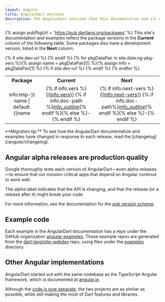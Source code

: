 ```yaml
---
layout: angular
title: AngularDart Versions
description: The AngularDart versions that this documentation and its examples use.
---
```

{% assign pubPkgUrl = 'https://pub.dartlang.org/packages' %}
This site's documentation and examples reflect the package versions in the
**Current** column of the following table. Some packages also have a development
version, listed in the **Next** column.

<style>
.material-icons { font-size: 16px; }
#vers { table-layout: fixed; width: 100%; }
#vers td, #vers th { text-align: center; }
#vers td:first-child { overflow: hidden; text-overflow: ellipsis;  direction: rtl; }
@media (max-width: 550px) { #vers td { padding: 1px 4px !important; transition: padding 0.5s; }}
</style>
<table id="vers" >
  <tr>
    <th>Package</th>
    <th>Current</th>{%
    if site.dev-url %}
    <th>Next</th>{%
    endif %}
  </tr>{%
  for pkgDataPair in site.data.ng-pkg-vers %}{%
  assign name = pkgDataPair[0] %}{%
  assign info = pkgDataPair[1] %}
  <tr>
    <td>{{info.tmp-name | default: name}}</td>
    <td>{% if info.vers %}
      <a href="{{pubPkgUrl}}/{{info.tmp-name | default: name}}/versions/{{info.vers}}#pub-pkg-tab-changelog"
        class="no-automatic-external">{{info.vers}}</a>
      {% if info.doc-path %}<a href="/{{info.doc-path}}"><i class="material-icons">info_outline</i></a>{% endif %}{%
      else %}-{%
      endif %}
    </td>{%
    if site.dev-url %}
    <td>{% if info.next-vers %}
      <a href="{{pubPkgUrl}}/{{name}}/versions/{{info.next-vers}}#pub-pkg-tab-changelog"
        class="no-automatic-external">{{info.next-vers}}</a>
      {% if info.doc-path%}<a href="{{site.dev-url}}/{{info.doc-path}}"
        class="no-automatic-external"><i class="material-icons md-18">info_outline</i></a>{% endif %}{%
      else %}-{%
      endif %}
    </td>{%
    endif %}
  </tr>{%
  endfor %}
</table>

<aside class="alert alert-info" markdown="1">
**Migration tip:**
To see how the AngularDart documentation and examples have changed
in response to each release, read the [changelog](/angular/changelog).
</aside>


## Angular alpha releases are production quality

Google thoroughly tests each version of AngularDart—even alpha releases—to
ensure that our mission-critical apps that depend on Angular continue to work well.

The _alpha_ label indicates that the API is changing,
and that the release (or a release after it) might break your code.

For more information, see the documentation for
the [pub version scheme]({{site.dartlang}}/tools/pub/versioning).

## Example code

Each example in the AngularDart documentation has a repo under the GitHub organization
[angular-examples](https://github.com/angular-examples).
These example repos are generated from the [dart-lang/site-webdev]({{site.repo}}) repo,
using files under the [examples]({{site.repo}}/tree/master/examples) directory.


## Other Angular implementations

AngularDart started out with the same codebase as the TypeScript Angular framework,
which is documented at [angular.io](https://angular.io).

Although the [code is now separate](http://news.dartlang.org/2016/07/angulardart-is-going-all-dart.html),
the two projects are as similar as possible,
while still making the most of Dart features and libraries.

